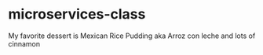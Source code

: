 # microservices-class
My favorite dessert is Mexican Rice Pudding aka Arroz con leche and lots of cinnamon
